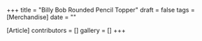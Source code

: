 +++
title = "Billy Bob Rounded Pencil Topper"
draft = false
tags = [Merchandise]
date = ""

[Article]
contributors = []
gallery = []
+++